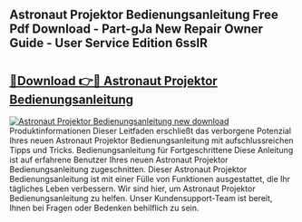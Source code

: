 ## Astronaut Projektor Bedienungsanleitung Free Pdf Download - Part-gJa New Repair Owner Guide - User Service Edition 6ssIR

# <h2><a href="http://df4mdt.blite.top/?on=Astronaut+Projektor+Bedienungsanleitung">🔗Download 👉🔴 Astronaut Projektor Bedienungsanleitung</a></h2>

[![Astronaut Projektor Bedienungsanleitung new download](https://i.imgur.com/lujVjoI.png)](http://df4mdt.blite.top/?on=Astronaut+Projektor+Bedienungsanleitung)
Produktinformationen Dieser Leitfaden erschließt das verborgene Potenzial Ihres neuen Astronaut Projektor Bedienungsanleitung mit aufschlussreichen Tipps und Tricks. Bedienungsanleitung für Fortgeschrittene Diese Anleitung ist auf erfahrene Benutzer Ihres neuen Astronaut Projektor Bedienungsanleitung zugeschnitten. Dieser Astronaut Projektor Bedienungsanleitung ist mit einer Fülle von Funktionen ausgestattet, die Ihr tägliches Leben verbessern. Wir sind hier, um Astronaut Projektor Bedienungsanleitung zu helfen. Unser Kundensupport-Team ist bereit, Ihnen bei Fragen oder Bedenken behilflich zu sein.
